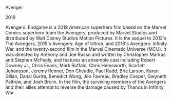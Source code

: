 Avenger

2019

Avengers: Endgame is a 2019 American superhero film based on the Marvel Comics superhero team the Avengers, produced by Marvel Studios and distributed by Walt Disney Studios Motion Pictures. It is the sequel to 2012's The Avengers, 2015's Avengers: Age of Ultron, and 2018's Avengers: Infinity War, and the twenty-second film in the Marvel Cinematic Universe (MCU). It was directed by Anthony and Joe Russo and written by Christopher Markus and Stephen McFeely, and features an ensemble cast including Robert Downey Jr., Chris Evans, Mark Ruffalo, Chris Hemsworth, Scarlett Johansson, Jeremy Renner, Don Cheadle, Paul Rudd, Brie Larson, Karen Gillan, Danai Gurira, Benedict Wong, Jon Favreau, Bradley Cooper, Gwyneth Paltrow, and Josh Brolin. In the film, the surviving members of the Avengers and their allies attempt to reverse the damage caused by Thanos in Infinity War. 